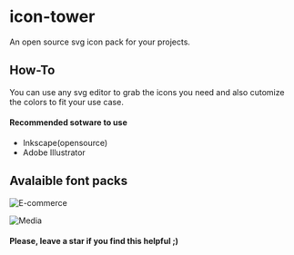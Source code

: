 


# icon-tower
An open source svg icon pack  for your projects.

## How-To 
You can use any svg editor to grab the icons you need and also cutomize the colors to 
fit your use case.

#### Recommended sotware to use
- Inkscape(opensource)
- Adobe Illustrator


## Avalaible font packs
![E-commerce](https://s25.postimg.org/f04j4aklr/ecommerce-showcase.png)


![Media](https://s25.postimg.org/a072wcez3/media.png)

#### Please, leave a star if you find this helpful ;)